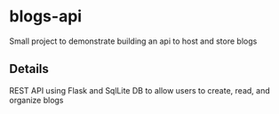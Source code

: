 # blogs-api
Small project to demonstrate building an api to host and store blogs


## Details

REST API using Flask and SqlLite DB to allow users to create, read, and organize blogs

